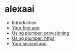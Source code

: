 # alexaai

* Introduction
* [Your first app](https://bcaffo.github.io/alexaai/lectures/02_your_first_app/your_first_app.html#1)
* [Using plumber: provisioning](https://bcaffo.github.io/alexaai/lectures/02_your_first_app/03_using_plumber.Rmd#1)
* [Using plumber: https](https://bcaffo.github.io/alexaai/lectures/02_your_first_app/04_using_plumber_https.html#1)
* [Your second app](https://bcaffo.github.io/alexaai/lectures/02_your_first_app/05_your_2nd_app.html#1)
